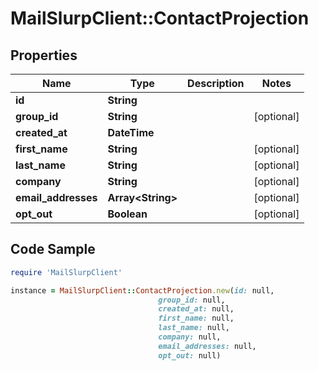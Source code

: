 # MailSlurpClient::ContactProjection

## Properties

Name | Type | Description | Notes
------------ | ------------- | ------------- | -------------
**id** | **String** |  | 
**group_id** | **String** |  | [optional] 
**created_at** | **DateTime** |  | 
**first_name** | **String** |  | [optional] 
**last_name** | **String** |  | [optional] 
**company** | **String** |  | [optional] 
**email_addresses** | **Array&lt;String&gt;** |  | [optional] 
**opt_out** | **Boolean** |  | [optional] 

## Code Sample

```ruby
require 'MailSlurpClient'

instance = MailSlurpClient::ContactProjection.new(id: null,
                                 group_id: null,
                                 created_at: null,
                                 first_name: null,
                                 last_name: null,
                                 company: null,
                                 email_addresses: null,
                                 opt_out: null)
```


